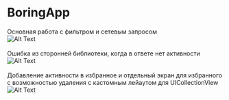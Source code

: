 # BoringApp
Основная работа с фильтром и сетевым запросом\
![Alt Text](https://i.imgur.com/OyM7WnT.gif)\
\
Ошибка из сторонней библиотеки, когда в ответе нет активности\
![Alt Text](https://i.imgur.com/75ej9DL.gif)\
\
Добавление активности в избранное и отдельный экран для избранного с возможностью удаления с кастомным лейаутом для UICollectionView\
![Alt Text](https://i.imgur.com/CCDxW8l.gif)
